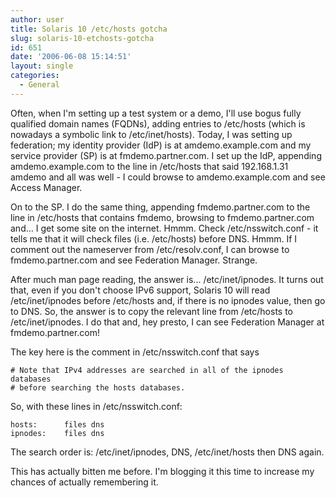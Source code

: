 ```yaml
---
author: user
title: Solaris 10 /etc/hosts gotcha
slug: solaris-10-etchosts-gotcha
id: 651
date: '2006-06-08 15:14:51'
layout: single
categories:
  - General
---
```


Often, when I'm setting up a test system or a demo, I'll use bogus fully qualified domain names (FQDNs), adding entries to /etc/hosts (which is nowadays a symbolic link to /etc/inet/hosts). Today, I was setting up federation; my identity provider (IdP) is at amdemo.example.com and my service provider (SP) is at fmdemo.partner.com. I set up the IdP, appending amdemo.example.com to the line in /etc/hosts that said 192.168.1.31 amdemo and all was well - I could browse to amdemo.example.com and see Access Manager.

On to the SP. I do the same thing, appending fmdemo.partner.com to the line in /etc/hosts that contains fmdemo, browsing to fmdemo.partner.com and... I get some site on the internet. Hmmm. Check /etc/nsswitch.conf - it tells me that it will check files (i.e. /etc/hosts) before DNS. Hmmm. If I comment out the nameserver from /etc/resolv.conf, I can browse to fmdemo.partner.com and see Federation Manager. Strange.

After much man page reading, the answer is... /etc/inet/ipnodes. It turns out that, even if you don't choose IPv6 support, Solaris 10 will read /etc/inet/ipnodes before /etc/hosts and, if there is no ipnodes value, then go to DNS. So, the answer is to copy the relevant line from /etc/hosts to /etc/inet/ipnodes. I do that and, hey presto, I can see Federation Manager at fmdemo.partner.com!

The key here is the comment in /etc/nsswitch.conf that says

```
# Note that IPv4 addresses are searched in all of the ipnodes databases
# before searching the hosts databases.

```

So, with these lines in /etc/nsswitch.conf:

```
hosts:      files dns
ipnodes:    files dns

```

The search order is: /etc/inet/ipnodes, DNS, /etc/inet/hosts then DNS again.

This has actually bitten me before. I'm blogging it this time to increase my chances of actually remembering it.